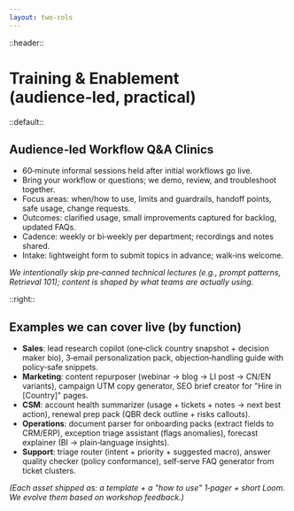 ```yaml
---
layout: two-cols
---
```


::header::
# Training & Enablement (audience‑led, practical)

::default::

## Audience‑led Workflow Q&A Clinics

- 60‑minute informal sessions held after initial workflows go live.
- Bring your workflow or questions; we demo, review, and troubleshoot together.
- Focus areas: when/how to use, limits and guardrails, handoff points, safe usage, change requests.
- Outcomes: clarified usage, small improvements captured for backlog, updated FAQs.
- Cadence: weekly or bi‑weekly per department; recordings and notes shared.
- Intake: lightweight form to submit topics in advance; walk‑ins welcome.

_We intentionally skip pre‑canned technical lectures (e.g., prompt patterns, Retrieval 101); content is shaped by what teams are actually using._

::right::
## Examples we can cover live (by function)

- **Sales**: lead research copilot (one‑click country snapshot + decision maker bio), 3‑email personalization pack, objection‑handling guide with policy‑safe snippets.
- **Marketing**: content repurposer (webinar → blog → LI post → CN/EN variants), campaign UTM copy generator, SEO brief creator for "Hire in [Country]" pages.
- **CSM**: account health summarizer (usage + tickets + notes → next best action), renewal prep pack (QBR deck outline + risks callouts).
- **Operations**: document parser for onboarding packs (extract fields to CRM/ERP), exception triage assistant (flags anomalies), forecast explainer (BI → plain‑language insights).
- **Support**: triage router (intent + priority + suggested macro), answer quality checker (policy conformance), self‑serve FAQ generator from ticket clusters.

_(Each asset shipped as: a template + a "how to use" 1‑pager + short Loom. We evolve them based on workshop feedback.)_
